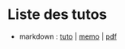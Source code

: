 # Liste des tutos


* markdown :  [tuto](https://openclassrooms.com/fr/courses/1304236-redigez-en-markdown) |
              [memo](https://github.com/eminet666/tuto_perso/blob/master/0_markdown/README.md) |
              [pdf](https://github.com/eminet666/tuto_perso/blob/master/0_markdown/memento.pdf)
